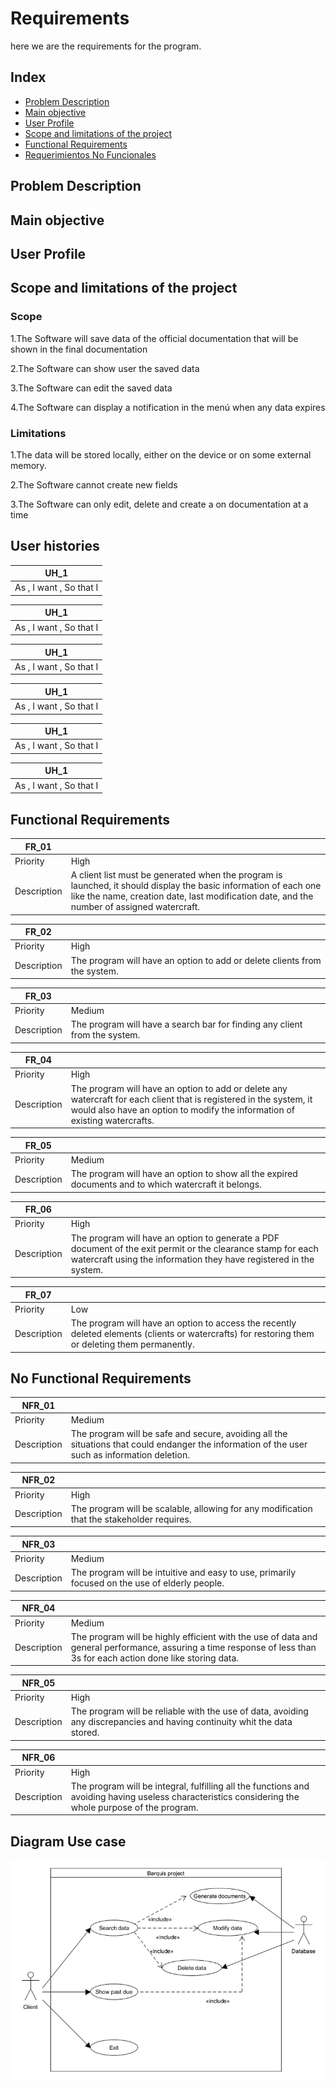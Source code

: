 # Requirements

here we are the requirements for the program.

## Index

* [Problem Description](#Item0)
* [Main objective](#Item1)
* [User Profile](#Item2)
* [Scope and limitations of the project](#Item3)
* [Functional Requirements](#Item4)
* [Requerimientos No Funcionales](#Item5)

## Problem Description



## Main objective 



<a name="Item2"></a>

## User Profile 



<a name="Item3"></a>

## Scope and limitations of the project 

### Scope 

1.The Software will save data of the official documentation that will be shown in the final documentation
   
2.The Software can show user the saved data

3.The Software can edit the saved data

4.The Software can display a notification in the menú when any data expires
   
### Limitations 

1.The data will be stored locally, either on the device or on some external memory.

2.The Software cannot create new fields

3.The Software can only edit, delete and create a on documentation at a time
 

## User histories

| UH_1 | 
|----------|  
| As , I want , So that I  ||

| UH_1 | 
|----------|  
| As , I want , So that I  ||

| UH_1 | 
|----------|  
| As , I want , So that I  ||

| UH_1 | 
|----------|  
| As , I want , So that I  ||

| UH_1 | 
|----------|  
| As , I want , So that I  ||

| UH_1 | 
|----------|  
| As , I want , So that I  ||

## Functional Requirements

| FR_01 ||
|----------| ------ | 
| Priority | High  |
| Description | A client list must be generated when the program is launched, it should display the basic information of each one like the name, creation date, last modification date, and the number of assigned watercraft. |

| FR_02 ||
|----------| ------ | 
| Priority | High  |
| Description | The program will have an option to add or delete clients from the system. |

| FR_03 ||
|----------| ------ | 
| Priority | Medium  |
| Description | The program will have a search bar for finding any client from the system. |

| FR_04 ||
|----------| ------ | 
| Priority | High  |
| Description | The program will have an option to add or delete any watercraft for each client that is registered in the system, it would also have an option to modify the information of existing watercrafts. |

| FR_05 ||
|----------| ------ | 
| Priority | Medium  |
| Description | The program will have an option to show all the expired documents and to which watercraft it belongs. |

| FR_06 ||
|----------| ------ | 
| Priority | High  |
| Description | The program will have an option to generate a PDF document of the exit permit or the clearance stamp for each watercraft using the information they have registered in the system. |

| FR_07 ||
|----------| ------ | 
| Priority | Low |
| Description | The program will have an option to access the recently deleted elements (clients or watercrafts) for restoring them or deleting them permanently. |

## No Functional Requirements

| NFR_01 ||
|----------| ------ | 
| Priority | Medium  |
| Description | The program will be safe and secure, avoiding all the situations that could endanger the information of the user such as information deletion. |

| NFR_02 ||
|----------| ------ | 
| Priority | High  |
| Description | The program will be scalable, allowing for any modification that the stakeholder requires. |

| NFR_03 ||
|----------| ------ | 
| Priority | Medium  |
| Description | The program will be intuitive and easy to use, primarily focused on the use of elderly people. |

| NFR_04 ||
|----------| ------ | 
| Priority | Medium  |
| Description | The program will be highly efficient with the use of data and general performance, assuring a time response of less than 3s for each action done like storing data. |

| NFR_05 ||
|----------| ------ | 
| Priority | High  |
| Description | The program will be reliable with the use of data, avoiding any discrepancies and having continuity whit the data stored. |

| NFR_06 ||
|----------| ------ | 
| Priority | High  |
| Description | The program will be integral, fulfilling all the functions and avoiding having useless characteristics considering the whole purpose of the program. |

## Diagram Use case
![Diagram](/Media/UseCaseDiagramBarquis.png)

